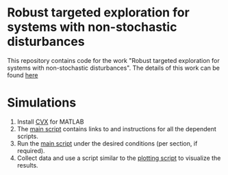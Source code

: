 # Robust targeted exploration for systems with non-stochastic disturbances
This repository contains code for the work "Robust targeted exploration for systems with non-stochastic disturbances". The details of this work can be found [here](https://arxiv.org/abs/2412.20426)

# Simulations

1. Install [CVX](https://cvxr.com/cvx/) for MATLAB
2. The [main script](main_nonstoch_guarantees.m) contains links to and instructions for all the dependent scripts.
3. Run the [main script](main_nonstoch_guarantees.m) under the desired conditions (per section, if required).
4. Collect data and use a script similar to the [plotting script](nonstoch_plots.m) to visualize the results.
